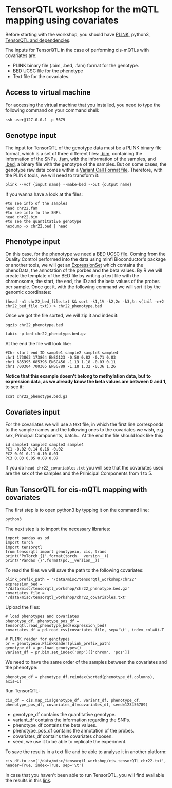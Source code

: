 # TensorQTL workshop for the mQTL mapping using covariates

Before starting with the workshop, you should have [PLINK](https://www.cog-genomics.org/plink/1.9/), python3, [TensorQTL and dependencies](https://github.com/broadinstitute/tensorqtl).

The inputs for TensorQTL in the case of performing cis-mQTLs with covariates are: 
- PLINK binary file (.bim, .bed, .fam) format for the genotype. 
- BED UCSC file for the phenotype 
- Text file for the covariates. 

## Access to virtual machine

For accessing the virtual machine that you installed, you need to type the following command on your command shell:

`ssh user@127.0.0.1 -p 5679`

## Genotype input

The input for TensorQTL of the genotype data must be a PLINK binary file format, which is a set of three different files: [.bim](https://www.cog-genomics.org/plink/1.9/formats#bim), containing the information of the SNPs, [.fam](https://www.cog-genomics.org/plink/1.9/formats#fam), with the information of the samples, and [.bed](https://www.cog-genomics.org/plink/1.9/formats#bed), a binary file with the genotype of the samples. But on some cases, the genotype raw data comes within a [Variant Call Format file](https://samtools.github.io/hts-specs/VCFv4.2.pdf). Therefore, with the PLINK tools, we will need to transform it: 

`plink --vcf {input name} --make-bed --out {output name}`

If you wanna have a look at the files: 
```
#to see info of the samples
head chr22.fam 
#to see info fo the SNPs
head chr22.bim 
#to see the quantitative genotype
hexdump -x chr22.bed | head 
```  

## Phenotype input

On this case, for the phenotype we need a [BED UCSC file](https://genome.ucsc.edu/FAQ/FAQformat.html#format1). Coming from the Quality Control performed into the data using minfi Bioconductor's package or another tools, we will get an [ExpressionSet](https://www.bioconductor.org/packages/release/bioc/vignettes/Biobase/inst/doc/ExpressionSetIntroduction.pdf) which contains the phenoData, the annotation of the porbes and the beta values. By R we will create the template of the BED file by writing a text file with the chromosome, the start, the end, the ID and the beta values of the probes per sample. Once got it, with the following command we will sort it by the genomic coordinates: 

`(head -n1 chr22_bed_file.txt && sort -k1,1V -k2,2n -k3,3n <(tail -n+2 chr22_bed_file.txt)) > chr22_phenotype.bed`

Once we got the file sorted, we will zip it and index it:

```
bgzip chr22_phenotype.bed

tabix -p bed chr22_phenotype.bed.gz
```

At the end the file will look like: 

```
#Chr start end ID sample1 sample2 sample3 sample4 
chr1 173863 173864 ENSG123 -0.50 0.82 -0.71 0.83
chr1 685395 685396 ENSG456 -1.13 1.18 -0.03 0.11
chr1 700304 700305 ENSG789 -1.18 1.32 -0.36 1.26
```
**Notice that this example doesn't belong to methylation data, but to expression data, as we already know the beta values are between 0 and 1,** to see it: 

`zcat chr22_phenotype.bed.gz`

## Covariates input

For the covariates we will use a text file, in which the first line corresponds to the sample names and the following ones to the covariates we wish, e.g. sex, Principal Components, batch... At the end the file should look like this: 

```
id sample1 sample2 sample3 sample4
PC1 -0.02 0.14 0.16 -0.02
PC2 0.01 0.11 0.10 0.01
PC3 0.03 0.05 0.08 0.07
```
If you do `head chr22_covariables.txt` you will see that the covariates used are the sex of the samples and the Prinicipal Components from 1 to 5. 

## Run TensorQTL for cis-mQTL mapping with covariates

The first step is to open python3 by typping it on the command line: 

`python3` 

The next step is to import the necessary libraries: 

```
import pandas as pd
import torch
import tensorqtl
from tensorqtl import genotypeio, cis, trans
print('PyTorch {}'.format(torch.__version__))
print('Pandas {}'.format(pd.__version__))
```

To read the files we will save the path to the following covariates: 

```
plink_prefix_path = '/data/misc/tensorqtl_workshop/chr22'
expression_bed = '/data/misc/tensorqtl_workshop/chr22_phenotype.bed.gz'
covariates_file = '/data/misc/tensorqtl_workshop/chr22_covariables.txt'
```

Upload the files: 

```
# load phenotypes and covariates
phenotype_df, phenotype_pos_df = tensorqtl.read_phenotype_bed(expression_bed)
covariates_df = pd.read_csv(covariates_file, sep='\t', index_col=0).T

# PLINK reader for genotypes
pr = genotypeio.PlinkReader(plink_prefix_path)
genotype_df = pr.load_genotypes()
variant_df = pr.bim.set_index('snp')[['chrom', 'pos']]
```

We need to have the same order of the samples between the covariates and the phenotype: 

`phenotype_df = phenotype_df.reindex(sorted(phenotype_df.columns), axis=1)`

Run TensorQTL: 

`cis_df = cis.map_cis(genotype_df, variant_df, phenotype_df, phenotype_pos_df, covariates_df=covariates_df, seed=123456789)`

- genotype_df contains the quantitative genotype.
- variant_df contains the information regarding the SNPs. 
- phenotype_df contains the beta values. 
- phenotype_pos_df contains the annotation of the probes. 
- covariates_df contains the covariates choosen. 
- seed, we use it to be able to replicate the experiment. 

To save the results in a text file and be able to analyse it in another platform: 

`cis_df.to_csv('/data/misc/tensorqtl_workshop/cis_tensorQTL_chr22.txt', header=True, index=True, sep='\t')`

In case that you haven't been able to run TensorQTL, you will find available the results in this [link](https://ehubox.ehu.eus/s/WNFxR97nzsNELoo). 
